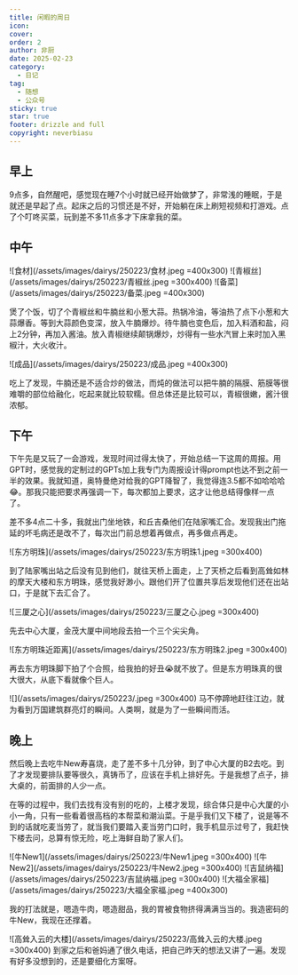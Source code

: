 ```yaml
---
title: 闲暇的周日
icon: 
cover:
order: 2
author: 非厨
date: 2025-02-23
category:
  - 日记
tag:
  - 随想
  - 公众号
sticky: true
star: true
footer: drizzle and full
copyright: neverbiasu
---
```


## 早上

9点多，自然醒吧，感觉现在睡7个小时就已经开始做梦了，非常浅的睡眠，于是就还是早起了点。起床之后的习惯还是不好，开始躺在床上刷短视频和打游戏。点了个叮咚买菜，玩到差不多11点多才下床拿我的菜。

## 中午

![食材](/assets/images/dairys/250223/食材.jpeg =400x300)
![青椒丝](/assets/images/dairys/250223/青椒丝.jpeg =300x400)
![备菜](/assets/images/dairys/250223/备菜.jpeg =400x300)

煲了个饭，切了个青椒丝和牛腩丝和小葱大蒜。热锅冷油，等油热了点下小葱和大蒜爆香。等到大蒜颜色变深，放入牛腩爆炒。待牛腩也变色后，加入料酒和盐，闷上2分钟，再加入酱油。放入青椒继续颠锅爆炒，炒得有一些水汽冒上来时加入黑椒汁，大火收汁。

![成品](/assets/images/dairys/250223/成品.jpeg =400x300)

吃上了发现，牛腩还是不适合炒的做法，而炖的做法可以把牛腩的隔膜、筋膜等很难嚼的部位给融化，吃起来就比较软糯。但总体还是比较可以，青椒很嫩，酱汁很浓郁。

## 下午

下午先是又玩了一会游戏，发现时间过得太快了，开始总结一下这周的周报。用GPT时，感觉我的定制过的GPTs加上我专门为周报设计得prompt也达不到之前一半的效果。我就知道，奥特曼绝对给我的GPT降智了，我觉得连3.5都不如哈哈哈😂。那我只能把要求再强调一下，每次都加上要求，这才让他总结得像样一点了。

差不多4点二十多，我就出门坐地铁，和丘吉桑他们在陆家嘴汇合。发现我出门拖延的坏毛病还是改不了，每次出门前总想着再做点，再多做点再走。

![东方明珠](/assets/images/dairys/250223/东方明珠1.jpeg =300x400)

到了陆家嘴出站之后没有见到他们，就往天桥上面走，上了天桥之后看到高耸如林的摩天大楼和东方明珠，感觉我好渺小。跟他们开了位置共享后发现他们还在出站口，于是就下去汇合了。

![三厦之心](/assets/images/dairys/250223/三厦之心.jpeg =300x400)

先去中心大厦，金茂大厦中间地段去拍一个三个尖尖角。

![东方明珠近距离](/assets/images/dairys/250223/东方明珠2.jpeg =300x400)

再去东方明珠脚下拍了个合照，给我拍的好丑😭就不放了。但是东方明珠真的很大很大，从底下看就像个巨人。

![](/assets/images/dairys/250223/.jpeg =300x400)
马不停蹄地赶往江边，就为看到万国建筑群亮灯的瞬间。人类啊，就是为了一些瞬间而活。

## 晚上

然后晚上去吃牛New寿喜烧，走了差不多十几分钟，到了中心大厦的B2去吃。到了才发现要排队要等很久，真铸币了，应该在手机上排好先。于是我想了点子，排大桌的，前面排的人少一点。

在等的过程中，我们去找有没有别的吃的，上楼才发现，综合体只是中心大厦的小小一角，只有一些看着很高档的本帮菜和潮汕菜。于是乎我们又下楼了，说是等不到的话就吃麦当劳了，就当我们要踏入麦当劳门口时，我手机显示过号了，我赶快下楼去问，总算有惊无险，吃上海鲜自助了家人们。

![牛New1](/assets/images/dairys/250223/牛New1.jpeg =300x400)
![牛New2](/assets/images/dairys/250223/牛New2.jpeg =300x400)
![吉鼠纳福](/assets/images/dairys/250223/吉鼠纳福.jpeg =300x400)
![大福全家福](/assets/images/dairys/250223/大福全家福.jpeg =400x300)

我的打法就是，嗯造牛肉，嗯造甜品，我的胃被食物挤得满满当当的。我造密码的牛New，我现在还撑着。

![高耸入云的大楼](/assets/images/dairys/250223/高耸入云的大楼.jpeg =300x400)
到家之后和爸妈通了很久电话，把自己昨天的想法又讲了一遍。发现有好多没想到的，还是要细化方案呀。
